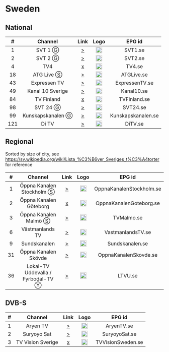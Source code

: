 <h1>Sweden</h1>

<h2>National</h2>

| #   | Channel        | Link  | Logo | EPG id |
|:---:|:--------------:|:-----:|:----:|:------:|
| 1   | SVT 1 Ⓖ | [>](https://ed2.cdn.svt.se/ed7/d1/c/se/svt1/manifest.mpd?defaultSubLang=1) | <img height="20" src="https://upload.wikimedia.org/wikipedia/commons/thumb/1/1b/SVT1_logo_2016.svg/800px-SVT1_logo_2016.svg.png"/> | SVT1.se |
| 2   | SVT 2 Ⓖ | [>](https://ed2.cdn.svt.se/ed7/d1/c/se/svt2/manifest.mpd?defaultSubLang=1) | <img height="20" src="https://i.imgur.com/iB3veGx.png"/> | SVT2.se |
| 4   | TV4 | [x]() | <img height="20" src="https://i.imgur.com/nyLmev6.png"/> | TV4.se |
| 18  | ATG Live Ⓢ | [>](https://httpcache0-00688-cacheliveedge0.dna.qbrick.com/00688-cacheliveedge0/out/u/atg_sdi_1_free.m3u8) | <img height="20" src="https://i.imgur.com/bPWFXkL.png"/> | ATGLive.se |
| 43  | Expressen TV | [>](https://cdn0-03837-liveedge0.dna.ip-only.net/03837-liveedge0/smil:03837-tx2/playlist.m3u8) | <img height="20" src="https://i.imgur.com/8EjMSr7.png"/> | ExpressenTV.se |
| 49  | Kanal 10 Sverige | [>](https://rrr.sz.xlcdn.com/?account=cn_kanal10media&file=live_transcoded&type=live&service=wowza&protocol=https&output=playlist.m3u8) | <img height="20" src="https://i.imgur.com/vlh699v.png"/> | Kanal10.se |
| 84  | TV Finland | [x]() | <img height="20" src="https://upload.wikimedia.org/wikipedia/commons/e/e5/TV_Finland_logo.png"/> | TVFinland.se |
| 98  | SVT 24 Ⓖ | [>](https://ed2.cdn.svt.se/ed7/d1/c/se/svtb/manifest.mpd?defaultSubLang=1) | <img height="20" src="https://i.imgur.com/o9M7Tiq.png"/> | SVT24.se |
| 99  | Kunskapskanalen Ⓖ | [>](https://ed2.cdn.svt.se/ed7/d1/c/se/svtk/manifest.mpd?defaultSubLang=1) | <img height="20" src="https://i.imgur.com/9YBxoGc.png"/> | Kunskapskanalen.se |
| 121 | Di TV | [>](https://cdn0-03837-liveedge0.dna.ip-only.net/03837-liveedge0/smil:03837-tx4/playlist.m3u8) | <img height="20" src="https://i.imgur.com/zApTDWn.png"/> | DiTV.se |

<h2>Regional</h2>

Sorted by size of city, see https://sv.wikipedia.org/wiki/Lista_%C3%B6ver_Sveriges_t%C3%A4torter for reference

| #   | Channel        | Link  | Logo | EPG id |
|:---:|:--------------:|:-----:|:----:|:------:|
| 1   | Öppna Kanalen Stockholm Ⓢ | [>](https://edg03-prd-se-ixn.solidtango.com/edge/451iw2h/playlist.m3u8) | <img height="20" src="https://i.imgur.com/GWlstv5.png"/> | OppnaKanalenStockholm.se |
| 2   | Öppna Kanalen Göteborg | [x]() | <img height="20" src="https://i.imgur.com/s0Ync7t.jpg"/> | OppnaKanalenGoteborg.se |
| 3   | Öppna Kanalen Malmö Ⓢ | [>](https://edg01-prd-de-ixn.solidtango.com/edge/_8ynhbua3_/8ynhbua3/manifest.m3u8) | <img height="20" src="https://i.imgur.com/sjw8dsM.jpg"/> | TVMalmo.se |
| 6   | Västmanlands TV | [>](https://edg01-prd-se-dcs.solidtango.com/edge/lo9yf4l5/playlist.m3u8) | <img height="20" src="https://i.imgur.com/EXBaQ88.jpg"/> | VastmanlandsTV.se |
| 9   | Sundskanalen | [>](https://stream.sundskanalen.se/live/view/index.m3u8) | <img height="20" src="https://i.imgur.com/8uT0p3q.jpg"/> | Sundskanalen.se |
| 31  | Öppna Kanalen Skövde | [>](https://edg01-prd-de-ixn.solidtango.com/edge/_c6697zkv_/c6697zkv/manifest.m3u8) | <img height="20" src="https://i.imgur.com/1LkYbaQ.png"/> | OppnaKanalenSkovde.se |
| 36  | Lokal-TV Uddevalla / Fyrbodal-TV Ⓨ | [>](https://www.youtube.com/@LtvuSeTube/live) | <img height="20" src="https://i.imgur.com/cnLkbOT.png"/> | LTVU.se |

<h2>DVB-S</h2>

| #   | Channel        | Link  | Logo | EPG id |
|:---:|:--------------:|:-----:|:----:|:------:|
| 1   | Aryen TV | [>](https://aryen.tv/live/tv/playlist.m3u8) | <img height="20" src="https://i.imgur.com/qUg7edz.png"/> | AryenTV.se |
| 2   | Suryoyo Sat | [>](https://player-api.new.livestream.com/accounts/10187302/events/6785118/broadcasts/237816618.secure.m3u8) | <img height="20" src="https://i.imgur.com/naCNjaB.png"/> | SuryoyoSat.se |
| 3   | TV Vision Sverige | [x]() | <img height="20" src="https://i.imgur.com/R5j0oKD.png"/> | TVVisionSweden.se |
